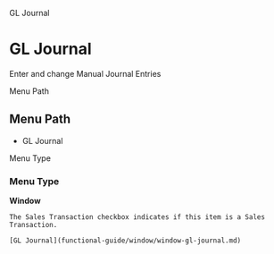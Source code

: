 
GL Journal
# GL Journal


Enter and change Manual Journal Entries

Menu Path
## Menu Path



- GL Journal

Menu Type
### Menu Type

**Window**

```
The Sales Transaction checkbox indicates if this item is a Sales Transaction.
```

```
[GL Journal](functional-guide/window/window-gl-journal.md)
```